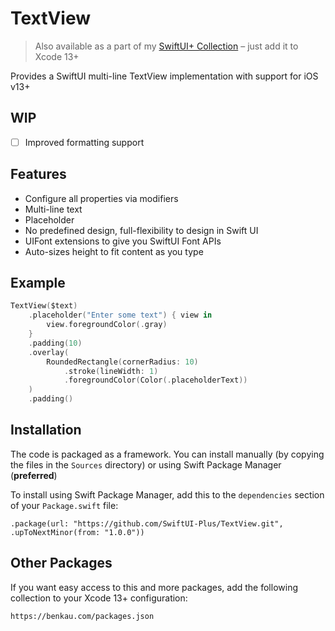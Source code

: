 # TextView

> Also available as a part of my [SwiftUI+ Collection](https://benkau.com/packages.json) – just add it to Xcode 13+

Provides a SwiftUI multi-line TextView implementation with support for iOS v13+

## WIP

-   [ ] Improved formatting support

## Features

-   Configure all properties via modifiers
-   Multi-line text
-   Placeholder
-   No predefined design, full-flexibility to design in Swift UI
-   UIFont extensions to give you SwiftUI Font APIs
-   Auto-sizes height to fit content as you type

## Example

```swift
TextView($text)
    .placeholder("Enter some text") { view in
        view.foregroundColor(.gray)
    }
    .padding(10)
    .overlay(
        RoundedRectangle(cornerRadius: 10)
            .stroke(lineWidth: 1)
            .foregroundColor(Color(.placeholderText))
    )
    .padding()
```

## Installation

The code is packaged as a framework. You can install manually (by copying the files in the `Sources` directory) or using Swift Package Manager (**preferred**)

To install using Swift Package Manager, add this to the `dependencies` section of your `Package.swift` file:

`.package(url: "https://github.com/SwiftUI-Plus/TextView.git", .upToNextMinor(from: "1.0.0"))`

## Other Packages

If you want easy access to this and more packages, add the following collection to your Xcode 13+ configuration:

`https://benkau.com/packages.json`
